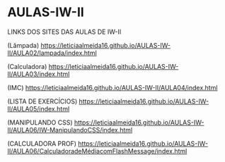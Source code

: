 # AULAS-IW-II
LINKS DOS SITES DAS AULAS DE IW-II

(Lâmpada) https://leticiaalmeida16.github.io/AULAS-IW-II/AULA02/lampada/index.html 

(Calculadora) https://leticiaalmeida16.github.io/AULAS-IW-II/AULA03/index.html 

(IMC) https://leticiaalmeida16.github.io/AULAS-IW-II/AULA04/index.html

(LISTA DE EXERCÍCIOS) https://leticiaalmeida16.github.io/AULAS-IW-II/AULA05/index.html

(MANIPULANDO CSS) https://leticiaalmeida16.github.io/AULAS-IW-II/AULA06/IW-ManipulandoCSS/index.html

(CALCULADORA PROF) https://leticiaalmeida16.github.io/AULAS-IW-II/AULA06/CalculadoradeMédiacomFlashMessage/index.html
